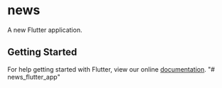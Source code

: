 # news

A new Flutter application.

## Getting Started

For help getting started with Flutter, view our online
[documentation](https://flutter.io/).
"# news_flutter_app" 
